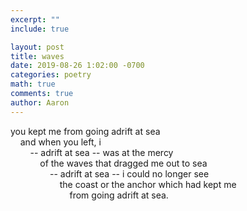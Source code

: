```yaml
---
excerpt: ""
include: true

layout: post
title: waves 
date: 2019-08-26 1:02:00 -0700
categories: poetry
math: true
comments: true
author: Aaron
---
```


you kept me from going adrift at sea  
&nbsp;&nbsp;&nbsp;&nbsp;and when you left, i  
&nbsp;&nbsp;&nbsp;&nbsp;&nbsp;&nbsp;&nbsp;&nbsp;-- adrift at sea -- was at the mercy  
&nbsp;&nbsp;&nbsp;&nbsp;&nbsp;&nbsp;&nbsp;&nbsp;&nbsp;&nbsp;&nbsp;&nbsp;of the waves that dragged me out to sea  
&nbsp;&nbsp;&nbsp;&nbsp;&nbsp;&nbsp;&nbsp;&nbsp;&nbsp;&nbsp;&nbsp;&nbsp;&nbsp;&nbsp;&nbsp;&nbsp;-- adrift at sea -- i could no longer see  
&nbsp;&nbsp;&nbsp;&nbsp;&nbsp;&nbsp;&nbsp;&nbsp;&nbsp;&nbsp;&nbsp;&nbsp;&nbsp;&nbsp;&nbsp;&nbsp;&nbsp;&nbsp;&nbsp;&nbsp;the coast or the anchor which had kept me  
&nbsp;&nbsp;&nbsp;&nbsp;&nbsp;&nbsp;&nbsp;&nbsp;&nbsp;&nbsp;&nbsp;&nbsp;&nbsp;&nbsp;&nbsp;&nbsp;&nbsp;&nbsp;&nbsp;&nbsp;&nbsp;&nbsp;&nbsp;&nbsp;from going adrift at sea.

